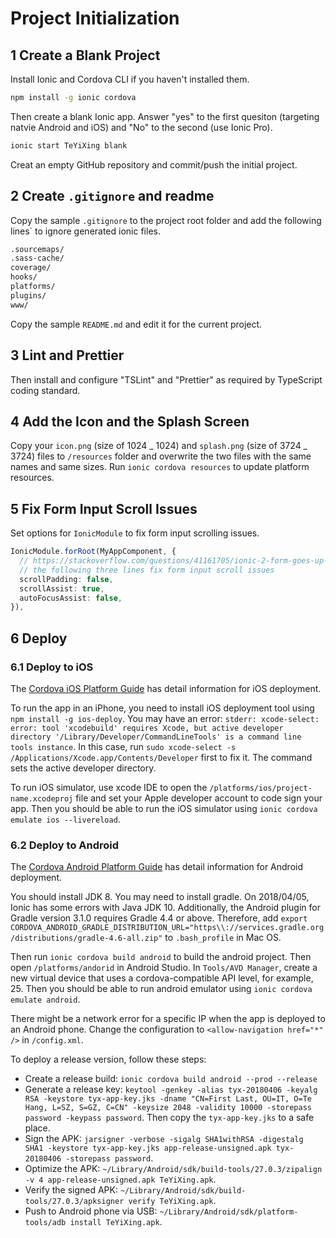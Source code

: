 # Project Initialization

## 1 Create a Blank Project

Install Ionic and Cordova CLI if you haven't installed them.

```sh
npm install -g ionic cordova
```

Then create a blank Ionic app. Answer "yes" to the first quesiton (targeting natvie Android and iOS) and "No" to the second (use Ionic Pro).

```sh
ionic start TeYiXing blank
```

Creat an empty GitHub repository and commit/push the initial project.

## 2 Create `.gitignore` and readme

Copy the sample `.gitignore` to the project root folder and add the following lines` to ignore generated ionic files.

```sh
.sourcemaps/
.sass-cache/
coverage/
hooks/
platforms/
plugins/
www/
```

Copy the sample `README.md` and edit it for the current project.

## 3 Lint and Prettier

Then install and configure "TSLint" and "Prettier" as required by TypeScript coding standard.

## 4 Add the Icon and the Splash Screen

Copy your `icon.png` (size of 1024 _ 1024) and `splash.png` (size of 3724 _ 3724) files to `/resources` folder and overwrite the two files with the same names and same sizes. Run `ionic cordova resources` to update platform resources.

## 5 Fix Form Input Scroll Issues

Set options for `IonicModule` to fix form input scrolling issues.

```ts
IonicModule.forRoot(MyAppComponent, {
  // https://stackoverflow.com/questions/41161705/ionic-2-form-goes-up-when-keyboard-shows
  // the following three lines fix form input scroll issues
  scrollPadding: false,
  scrollAssist: true,
  autoFocusAssist: false,
}),
```

## 6 Deploy

### 6.1 Deploy to iOS

The [Cordova iOS Platform Guide](https://cordova.apache.org/docs/en/latest/guide/platforms/ios/) has detail information for iOS deployment.

To run the app in an iPhone, you need to install iOS deployment tool using `npm install -g ios-deploy`. You may have an error: `stderr: xcode-select: error: tool 'xcodebuild' requires Xcode, but active developer directory '/Library/Developer/CommandLineTools' is a command line tools instance`. In this case, run `sudo xcode-select -s /Applications/Xcode.app/Contents/Developer` first to fix it. The command sets the active developer directory.

To run iOS simulator, use xcode IDE to open the `/platforms/ios/project-name.xcodeproj` file and set your Apple developer account to code sign your app. Then you should be able to run the iOS simulator using `ionic cordova emulate ios --livereload`.

### 6.2 Deploy to Android

The [Cordova Android Platform Guide](https://cordova.apache.org/docs/en/latest/guide/platforms/android/index.html) has detail information for Android deployment.

You should install JDK 8. You may need to install gradle. On 2018/04/05, Ionic has some errors with Java JDK 10. Additionally, the Android plugin for Gradle version 3.1.0 requires Gradle 4.4 or above. Therefore, add `export CORDOVA_ANDROID_GRADLE_DISTRIBUTION_URL="https\\://services.gradle.org/distributions/gradle-4.6-all.zip"` to `.bash_profile` in Mac OS.

Then run `ionic cordova build android` to build the android project. Then open `/platforms/andorid` in Android Studio. In `Tools/AVD Manager`, create a new virtual device that uses a cordova-compatible API level, for example, 25. Then you should be able to run android emulator using `ionic cordova emulate android`.

There might be a network error for a specific IP when the app is deployed to an Android phone. Change the configuration to `<allow-navigation href="*" />` in `/config.xml`.

To deploy a release version, follow these steps:

- Create a release build: `ionic cordova build android --prod --release`
- Generate a release key: `keytool -genkey -alias tyx-20180406 -keyalg RSA -keystore tyx-app-key.jks -dname "CN=First Last, OU=IT, O=Te Hang, L=SZ, S=GZ, C=CN" -keysize 2048 -validity 10000 -storepass password -keypass password`. Then copy the `tyx-app-key.jks` to a safe place.
- Sign the APK: `jarsigner -verbose -sigalg SHA1withRSA -digestalg SHA1 -keystore tyx-app-key.jks app-release-unsigned.apk tyx-20180406 -storepass password`.
- Optimize the APK: `~/Library/Android/sdk/build-tools/27.0.3/zipalign -v 4 app-release-unsigned.apk TeYiXing.apk`.
- Verify the signed APK: `~/Library/Android/sdk/build-tools/27.0.3/apksigner verify TeYiXing.apk`.
- Push to Android phone via USB: `~/Library/Android/sdk/platform-tools/adb install TeYiXing.apk`.
